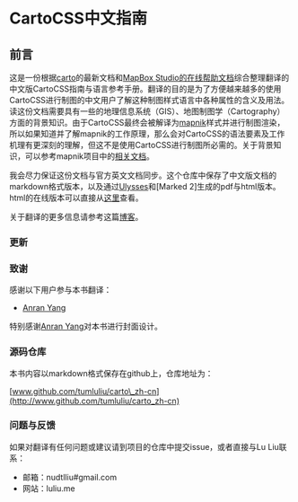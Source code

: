 # CartoCSS中文指南

## 前言

这是一份根据[carto](https://github.com/mapbox/carto)的最新文档和[MapBox Studio的在线帮助文档](https://www.mapbox.com/mapbox-studio/style-quickstart/)综合整理翻译的中文版CartoCSS指南与语言参考手册。翻译的目的是为了方便越来越多的使用CartoCSS进行制图的中文用户了解这种制图样式语言中各种属性的含义及用法。读这份文档需要具有一些的地理信息系统（GIS）、地图制图学（Cartography）方面的背景知识。由于CartoCSS最终会被解译为[mapnik](https://github.com/mapnik/mapnik)样式并进行制图渲染，所以如果知道并了解mapnik的工作原理，那么会对CartoCSS的语法要素及工作机理有更深刻的理解，但这不是使用CartoCSS进行制图所必需的。关于背景知识，可以参考mapnik项目中的[相关文档](https://github.com/mapnik/mapnik/wiki/LearningMapnik)。

我会尽力保证这份文档与官方英文文档同步。这个仓库中保存了中文版文档的markdown格式版本，以及通过[Ulysses](http://www.ulyssesapp.com/)和[Marked 2]生成的pdf与html版本。html的在线版本可以直接从[这里](http://luliu.me/projects/carto_zh-cn/)查看。

关于翻译的更多信息请参考这篇[博客](http://luliu.me/?p=40)。

### 更新

### 致谢

感谢以下用户参与本书翻译：

- [Anran Yang](http://www.github.com/08to09)

特别感谢[Anran Yang](http://www.github.com/08to09)对本书进行封面设计。

### 源码仓库

本书内容以markdown格式保存在github上，仓库地址为：

[www.github.com/tumluliu/carto\_zh-cn](http://www.github.com/tumluliu/carto_zh-cn)

### 问题与反馈

如果对翻译有任何问题或建议请到项目的仓库中提交issue，或者直接与Lu Liu联系：

- 邮箱：nudtlliu#gmail.com
- 网站：luliu.me　